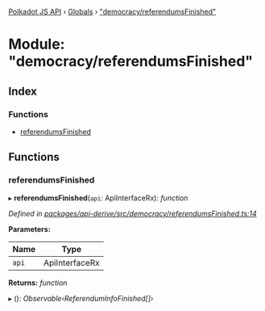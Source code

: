 [Polkadot JS API](../README.md) › [Globals](../globals.md) › ["democracy/referendumsFinished"](_democracy_referendumsfinished_.md)

# Module: "democracy/referendumsFinished"

## Index

### Functions

* [referendumsFinished](_democracy_referendumsfinished_.md#referendumsfinished)

## Functions

###  referendumsFinished

▸ **referendumsFinished**(`api`: ApiInterfaceRx): *function*

*Defined in [packages/api-derive/src/democracy/referendumsFinished.ts:14](https://github.com/polkadot-js/api/blob/f1b6268784/packages/api-derive/src/democracy/referendumsFinished.ts#L14)*

**Parameters:**

Name | Type |
------ | ------ |
`api` | ApiInterfaceRx |

**Returns:** *function*

▸ (): *Observable‹ReferendumInfoFinished[]›*
